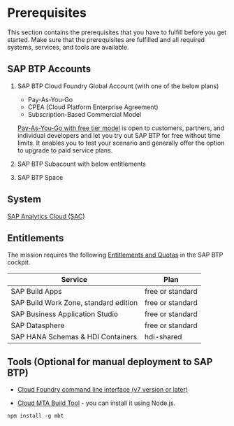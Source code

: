# Prerequisites

This section contains the prerequisites that you have to fulfill before you get started. Make sure that the prerequisites are fulfilled and all required systems, services, and tools are available.

## SAP BTP Accounts

1. SAP BTP Cloud Foundry Global Account (with one of the below plans)
   - Pay-As-You-Go 
   - CPEA (Cloud Platform Enterprise Agreement) 
   - Subscription-Based Commercial Model

    [Pay-As-You-Go with free tier model](https://www.sap.com/products/technology-platform/trial.html) is open to customers, partners, and individual developers and let you try out SAP BTP for free without time limits. It enables you to test your scenario and generally offer the option to upgrade to paid service plans.

2. SAP BTP Subacount with below entitlements
3. SAP BTP Space
 
## System

[SAP Analytics Cloud (SAC)](https://www.sap.com/products/technology-platform/cloud-analytics.html)

## Entitlements

The mission requires the following [Entitlements and Quotas](https://help.sap.com/docs/btp/sap-business-technology-platform/entitlements-and-quotas) in the SAP BTP cockpit.

| Service | Plan |
| --- | --- |
| SAP Build Apps | free or standard |
| SAP Build Work Zone, standard edition | free or standard |
| SAP Business Application Studio | free or standard |
| SAP Datasphere | free or standard |
| SAP HANA Schemas & HDI Containers | hdi-shared |

## Tools (Optional for manual deployment to SAP BTP)

- [Cloud Foundry command line interface (v7 version or later)](https://github.com/cloudfoundry/cli/wiki/V7-CLI-Installation-Guide)

- [Cloud MTA Build Tool](https://sap.github.io/cloud-mta-build-tool/) - you can install it using Node.js.

```
npm install -g mbt
```


